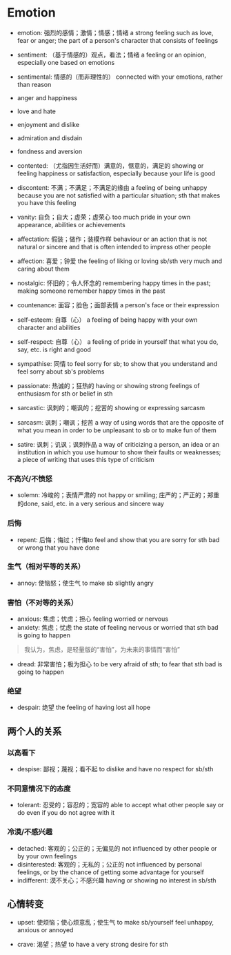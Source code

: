 # Emotion

- emotion: 强烈的感情；激情；情感；情绪 a strong feeling such as love, fear or anger; the part of a person's character that consists of feelings
- sentiment: （基于情感的）观点，看法；情绪 a feeling or an opinion, especially one based on emotions
- sentimental: 情感的（而非理性的） connected with your emotions, rather than reason

- anger and happiness
- love and hate
- enjoyment and dislike
- admiration and disdain
- fondness and aversion

- contented: （尤指因生活好而）满意的，惬意的，满足的 showing or feeling happiness or satisfaction, especially because your life is good
- discontent: 不满；不满足；不满足的缘由 a feeling of being unhappy because you are not satisfied with a particular situation; sth that makes you have this feeling

- vanity: 自负；自大；虚荣；虚荣心 too much pride in your own appearance, abilities or achievements
- affectation: 假装；做作；装模作样 behaviour or an action that is not natural or sincere and that is often intended to impress other people
- affection: 喜爱；钟爱 the feeling of liking or loving sb/sth very much and caring about them

- nostalgic: 怀旧的；令人怀念的 remembering happy times in the past; making someone remember happy times in the past

- countenance: 面容；脸色；面部表情 a person's face or their expression

- self-esteem: 自尊（心） a feeling of being happy with your own character and abilities
- self-respect: 自尊（心） a feeling of pride in yourself that what you do, say, etc. is right and good

- sympathise: 同情 to feel sorry for sb; to show that you understand and feel sorry about sb's problems

- passionate: 热诚的；狂热的 having or showing strong feelings of enthusiasm for sth or belief in sth

- sarcastic: 讽刺的；嘲讽的；挖苦的 showing or expressing sarcasm
- sarcasm: 讽刺；嘲讽；挖苦 a way of using words that are the opposite of what you mean in order to be unpleasant to sb or to make fun of them
- satire: 讽刺；讥讽；讽刺作品 a way of criticizing a person, an idea or an institution in which you use humour to show their faults or weaknesses; a piece of writing that uses this type of criticism

### 不高兴/不愤怒

- solemn: 冷峻的；表情严肃的 not happy or smiling; 庄严的；严正的；郑重的done, said, etc. in a very serious and sincere way

### 后悔

- repent: 后悔；悔过；忏悔to feel and show that you are sorry for sth bad or wrong that you have done

### 生气（相对平等的关系）

- annoy: 使恼怒；使生气 to make sb slightly angry

### 害怕（不对等的关系）

- anxious: 焦虑；忧虑；担心 feeling worried or nervous
- anxiety: 焦虑；忧虑 the state of feeling nervous or worried that sth bad is going to happen

> 我认为，焦虑，是轻量版的“害怕”，为未来的事情而“害怕”

- dread: 非常害怕；极为担心 to be very afraid of sth; to fear that sth bad is going to happen

### 绝望

- despair: 绝望 the feeling of having lost all hope

## 两个人的关系

### 以高看下

- despise: 鄙视；蔑视；看不起 to dislike and have no respect for sb/sth

### 不同意情况下的态度

- tolerant: 忍受的；容忍的；宽容的 able to accept what other people say or do even if you do not agree with it

### 冷漠/不感兴趣

- detached: 客观的；公正的；无偏见的 not influenced by other people or by your own feelings
- disinterested: 客观的；无私的；公正的 not influenced by personal feelings, or by the chance of getting some advantage for yourself
- indifferent: 漠不关心；不感兴趣 having or showing no interest in sb/sth

## 心情转变

- upset: 使烦恼；使心烦意乱；使生气 to make sb/yourself feel unhappy, anxious or annoyed

- crave: 渴望；热望 to have a very strong desire for sth
